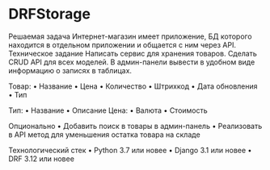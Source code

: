 # DRFStorage
Решаемая задача
Интернет-магазин имеет приложение, БД которого находится в отдельном
приложении и общается с ним через API.
Техническое задание
Написать сервис для хранения товаров. Сделать CRUD API для всех моделей. В
админ-панели вывести в удобном виде информацию о записях в таблицах. 

Товар:
• Название
• Цена
• Количество
• Штрихкод
• Дата обновления
• Тип

Тип:
• Название
• Описание
Цена:
• Валюта
• Стоимость

Опционально
• Добавить поиск в товары в админ-панель
• Реализовать в API метод для уменьшения остатка товара на складе

Технологический стек
• Python 3.7 или новее
• Django 3.1 или новее
• DRF 3.12 или новее
